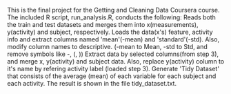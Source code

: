 This is the final project for the Getting and Cleaning Data Coursera course.
The included R script, run_analysis.R, conducts the following:
Reads both the train and test datasets and merges them into x(measurements), y(activity) and subject, respectively.
Loads the data(x's) feature, activity info and extract columns named 'mean'(-mean) and 'standard'(-std). Also, modify column names to descriptive. (-mean to Mean, -std to Std, and remove symbols like -, (, ))
Extract data by selected columns(from step 3), and merge x, y(activity) and subject data. Also, replace y(activity) column to it's name by refering activity label (loaded step 3).
Generate 'Tidy Dataset' that consists of the average (mean) of each variable for each subject and each activity. The result is shown in the file tidy_dataset.txt.